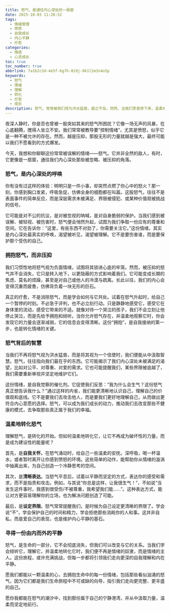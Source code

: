 ```yaml
---
title: 怒气，是通往内心深处的一扇窗
date: 2025-10-03 11:28:52
tags:
  - 情绪管理
  - 愤怒
  - 自我成长
  - 内心平静
  - 疗愈
categories:
  - 情感
  - 心灵成长
toc: true
toc_number: true
abbrlink: 7a1b2c3d-4e5f-6g7h-8i9j-0k1l2m3n4o5p
keywords:
  - 怒气
  - 情绪
  - 理解
  - 转化
  - 疗愈
  - 成长
description: 怒气，常常被我们视为洪水猛兽，避之不及。然而，当我们愿意停下来，温柔地审视它时，会发现它并非全然的破坏者。它更像是一封来自内心深处的信，承载着未被满足的需求、被触碰的底线，以及渴望被看见的脆弱。这篇文章将带你一同探索怒气的本质，学习如何不再压抑或爆发，而是将其转化为自我理解与成长的契机，最终寻得一份由内而外的平静与力量。
---
```


夜深人静时，你是否也曾被一股突如其来的怒气所困扰？它像一场无声的风暴，在心底翻腾，搅得人坐立不安。我们常常被教导要“控制情绪”，尤其是愤怒，似乎它是一种不被允许的存在。然而，越是压抑，那股无形的力量就越是强大，最终可能以我们不愿看到的方式爆发。

今天，我想和你聊聊这份常常被误解的情绪——怒气。它并非全然的敌人，有时，它更像是一扇窗，通往我们内心深处那些被忽略、被压抑的角落。

### 怒气，是内心深处的呼唤

你有没有过这样的体验：明明只是一件小事，却突然点燃了你心中的怒火？那一刻，你感到胸口发紧，呼吸急促，仿佛全身的细胞都在叫嚣。这股怒气，往往不是表面事件的简单反应，而是深层需求未被满足、界限被侵犯、或某种价值观被挑战的信号。

它可能是对不公的抗议，是对被忽视的呐喊，是对自身脆弱的保护。当我们感到被误解、被轻视、被伤害时，怒气便会悄然升起，试图为我们争取一份应有的尊重和空间。它在告诉你：“这里，有些东西不对劲了，你需要关注它。”这份情绪，其实是内心深处最真实的呼唤，渴望被听见，渴望被理解。它不是要伤害谁，而是要保护那个受伤的自己。

### 拥抱怒气，而非压抑

我们习惯性地将怒气视为负面情绪，试图将其锁进心底的牢笼。然而，被压抑的怒气并不会消失，它只是转入地下，以更隐蔽的方式影响着我们。它可能变成长期的焦虑、莫名的烦躁，甚至是对自己或他人的冷漠与疏离。长此以往，我们的内心会变得沉重而疲惫，仿佛背负着一块无形的巨石。

真正的疗愈，不是消除怒气，而是学会如何与它共处。试着在怒气升起时，给自己一个暂停的时刻。不必急于评判，也不必立刻行动。只是静静地感受它，感受它在身体里的流动，感受它带来的不适。就像对待一个哭泣的孩子，我们不会立刻让他停止哭泣，而是先给予拥抱和倾听。当你允许怒气存在，并温柔地观察它时，你会发现它的力量会逐渐减弱，它的信息会变得清晰。这份“拥抱”，是自我接纳的第一步，也是转化情绪的关键。

### 怒气背后的智慧

当我们不再将怒气视为洪水猛兽，而是将其视为一个信使时，我们便能从中汲取智慧。怒气，往往指向我们最在乎的东西。它可能揭示了我们内心深处未被满足的渴望，比如对公平、对尊重、对爱的需求。它也可能提醒我们，某些界限被逾越了，我们需要重新审视并坚定地维护它们。

这份情绪，是自我觉察的催化剂。它促使我们反思：“我为什么会生气？这份怒气真正想告诉我什么？”通过这样的内省，我们能更清晰地认识自己，理解自己的价值观和底线。它不是要我们去攻击他人，而是要我们更好地理解自己，从而做出更符合内心意愿的选择。怒气，可以成为我们成长的动力，推动我们去改变那些不健康的模式，去争取那些真正属于我们的幸福。

### 温柔地转化怒气

理解怒气，是转化的开始。但如何温柔地转化它，让它不再成为破坏性的力量，而是成为建设性的能量呢？

首先，是**自我关怀**。在怒气涌动时，给自己一些温柔的安抚。深呼吸，喝一杯温水，或者暂时离开让你感到愤怒的环境。这些简单的动作，能帮助你从情绪的漩涡中抽离出来，为自己创造一个冷静思考的空间。

其次，是**清晰表达**。当怒气平息后，试着以平静而坚定的方式，表达你的感受和需求，而不是指责和攻击。例如，与其说“你总是这样，让我很生气！”，不如说“当发生这件事时，我感到很受伤/不被尊重，我希望我们能……”。这种表达方式，能让对方更容易理解你的立场，也为解决问题创造了可能。

最后，是**设定界限**。怒气常常提醒我们，是时候为自己设定更清晰的界限了。学会说“不”，学会保护自己的时间和精力，学会拒绝那些消耗你的人和事。这并非自私，而是爱自己的表现，也是维护内心平静的基石。

### 寻得一份由内而外的平静

怒气，是生命的一部分，它不会彻底消失，但我们可以改变与它的关系。当我们学会倾听它，理解它，并温柔地转化它时，我们便不再是情绪的奴隶，而是情绪的主人。这份旅程，或许充满挑战，但每一步都将引领我们走向更深的自我理解和内在平静。

愿我们都能以一颗温柔的心，去拥抱生命中的每一份情绪，包括那些看似汹涌的怒气，因为它们都是我们生命旅程中不可或缺的向导，指引我们走向更完整、更丰盛的自己。

愿你我都能在怒气的潮汐中，找到那份属于自己的宁静港湾，并从中汲取力量，温柔而坚定地前行。
